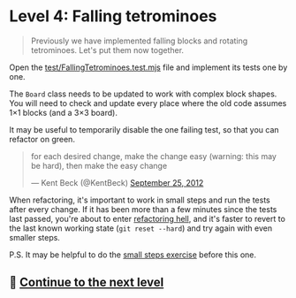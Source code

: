 # Level 4: Falling tetrominoes

> Previously we have implemented falling blocks and rotating tetrominoes. Let's put them now together.

Open the [test/FallingTetrominoes.test.mjs](../test/FallingTetrominoes.test.mjs) file and implement its tests one by
one.

The `Board` class needs to be updated to work with complex block shapes. You will need to check and update every place
where the old code assumes 1×1 blocks (and a 3×3 board).

It may be useful to temporarily disable the one failing test, so that you can refactor on green.

<blockquote class="twitter-tweet"><p lang="en" dir="ltr">for each desired change, make the change easy (warning: this may be hard), then make the easy change</p>&mdash; Kent Beck (@KentBeck) <a href="https://twitter.com/KentBeck/status/250733358307500032?ref_src=twsrc%5Etfw">September 25, 2012</a></blockquote>

When refactoring, it's important to work in small steps and run the tests after every change. If it has been more than a
few minutes since the tests last passed, you're about to enter [refactoring hell](https://wiki.c2.com/?RefactoringHell),
and it's faster to revert to the last known working state (`git reset --hard`) and try again with even smaller steps.

P.S. It may be helpful to do the [small steps exercise](https://github.com/luontola/tdd-mooc-small-steps)
before this one.

## 🚀 [Continue to the next level](level-5.md)
